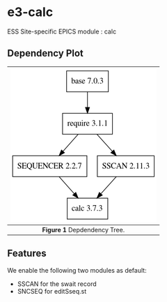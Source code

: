 e3-calc
===
ESS Site-specific EPICS module : calc


## Dependency Plot

|![calc dep](docs/calc.png)|
| :---: |
|**Figure 1** Depdendency Tree. |


## Features
We enable the following two modules as default:

* SSCAN  for the swait record
* SNCSEQ for editSseq.st
